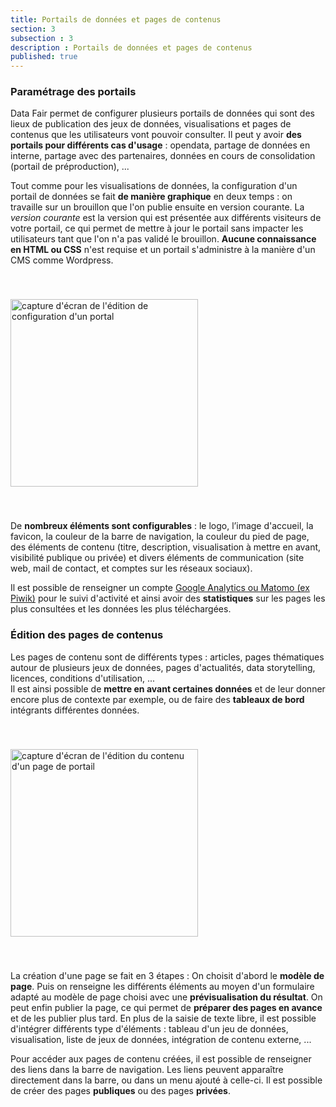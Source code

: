 ```yaml
---
title: Portails de données et pages de contenus
section: 3
subsection : 3
description : Portails de données et pages de contenus
published: true
---
```


### Paramétrage des portails

Data&nbsp;Fair permet de configurer plusieurs portails de données qui sont des lieux de publication des jeux de données, visualisations et pages de contenus que les utilisateurs vont pouvoir consulter. Il peut y avoir **des portails pour différents cas d'usage** : opendata, partage de données en interne, partage avec des partenaires, données en cours de consolidation (portail de préproduction), ...

Tout comme pour les visualisations de données, la configuration d'un portail de données se fait **de manière graphique** en deux temps : on travaille sur un brouillon que l'on publie ensuite en version courante. La *version courante* est la version qui est présentée aux différents visiteurs de votre portail, ce qui permet de mettre à jour le portail sans impacter les utilisateurs tant que l'on n'a pas validé le brouillon. **Aucune connaissance en HTML ou CSS** n'est requise et un portail s'administre à la manière d'un CMS comme Wordpress.

<img src="./images/functional-presentation/configuration-portail.jpg"
     height="300" style="margin:40px auto;" alt="capture d'écran de l'édition de configuration d'un portal" />

De **nombreux éléments sont configurables** : le logo, l’image d'accueil, la favicon, la couleur de la barre de navigation, la couleur du pied de page, des éléments de contenu (titre, description, visualisation à mettre en avant, visibilité publique ou privée) et divers éléments de communication (site web, mail de contact, et comptes sur les réseaux sociaux).

Il est possible de renseigner un compte [Google Analytics ou Matomo (ex Piwik)](./analytics) pour le suivi d'activité et ainsi avoir des **statistiques** sur les pages les plus consultées et les données les plus téléchargées.

### Édition des pages de contenus

Les pages de contenu sont de différents types : articles, pages thématiques autour de plusieurs jeux de données, pages d'actualités, data storytelling, licences, conditions d'utilisation, ...  
Il est ainsi possible de **mettre en avant certaines données** et de leur donner encore plus de contexte par exemple, ou de faire des **tableaux de bord** intégrants différentes données.

<img src="./images/functional-presentation/foncier-edit.jpg"
     height="300" style="margin:40px auto;" alt="capture d'écran de l'édition du contenu d'un page de portail" />

La création d'une page se fait en 3 étapes : On choisit d'abord le **modèle de page**. Puis on renseigne les différents éléments au moyen d'un formulaire adapté au modèle de page choisi avec une **prévisualisation du résultat**. On peut enfin publier la page, ce qui permet de **préparer des pages en avance** et de les publier plus tard. En plus de la saisie de texte libre, il est possible d'intégrer différents type d'éléments : tableau d'un jeu de données, visualisation, liste de jeux de données, intégration de contenu externe, ...

Pour accéder aux pages de contenu créées, il est possible de renseigner des liens dans la barre de navigation. Les liens peuvent apparaître directement dans la barre, ou dans un menu ajouté à celle-ci. Il est possible de créer des pages **publiques** ou des pages **privées**.
